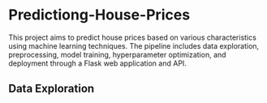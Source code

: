 # Predictiong-House-Prices
This project aims to predict house prices based on various characteristics using machine learning techniques. The pipeline includes data exploration, preprocessing, model training, hyperparameter optimization, and deployment through a Flask web application and API.

## Data Exploration
